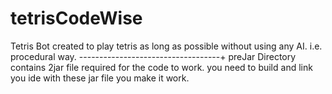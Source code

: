 # tetrisCodeWise
Tetris Bot created to play tetris as long as possible without using any AI. i.e. procedural way. 
-----------------------------------+
preJar Directory contains 2jar file required for the code to work.
you need to build and link you ide with these jar file you make it work.
